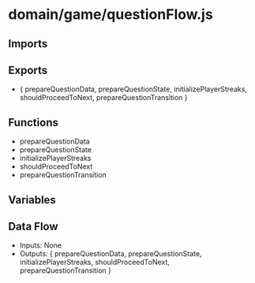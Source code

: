 # domain/game/questionFlow.js

## Imports

## Exports
- {
  prepareQuestionData,
  prepareQuestionState,
  initializePlayerStreaks,
  shouldProceedToNext,
  prepareQuestionTransition
}

## Functions
- prepareQuestionData
- prepareQuestionState
- initializePlayerStreaks
- shouldProceedToNext
- prepareQuestionTransition

## Variables

## Data Flow
- Inputs: None
- Outputs: {
  prepareQuestionData,
  prepareQuestionState,
  initializePlayerStreaks,
  shouldProceedToNext,
  prepareQuestionTransition
}